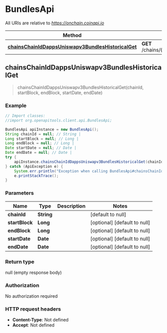 # BundlesApi

All URIs are relative to *https://onchain.coinapi.io*

Method | HTTP request | Description
------------- | ------------- | -------------
[**chainsChainIdDappsUniswapv3BundlesHistoricalGet**](BundlesApi.md#chainsChainIdDappsUniswapv3BundlesHistoricalGet) | **GET** /chains/{chain_id}/dapps/uniswapv3/bundles/historical | 



## chainsChainIdDappsUniswapv3BundlesHistoricalGet

> chainsChainIdDappsUniswapv3BundlesHistoricalGet(chainId, startBlock, endBlock, startDate, endDate)



### Example

```java
// Import classes:
//import org.openapitools.client.api.BundlesApi;

BundlesApi apiInstance = new BundlesApi();
String chainId = null; // String | 
Long startBlock = null; // Long | 
Long endBlock = null; // Long | 
Date startDate = null; // Date | 
Date endDate = null; // Date | 
try {
    apiInstance.chainsChainIdDappsUniswapv3BundlesHistoricalGet(chainId, startBlock, endBlock, startDate, endDate);
} catch (ApiException e) {
    System.err.println("Exception when calling BundlesApi#chainsChainIdDappsUniswapv3BundlesHistoricalGet");
    e.printStackTrace();
}
```

### Parameters


Name | Type | Description  | Notes
------------- | ------------- | ------------- | -------------
 **chainId** | **String**|  | [default to null]
 **startBlock** | **Long**|  | [optional] [default to null]
 **endBlock** | **Long**|  | [optional] [default to null]
 **startDate** | **Date**|  | [optional] [default to null]
 **endDate** | **Date**|  | [optional] [default to null]

### Return type

null (empty response body)

### Authorization

No authorization required

### HTTP request headers

- **Content-Type**: Not defined
- **Accept**: Not defined

